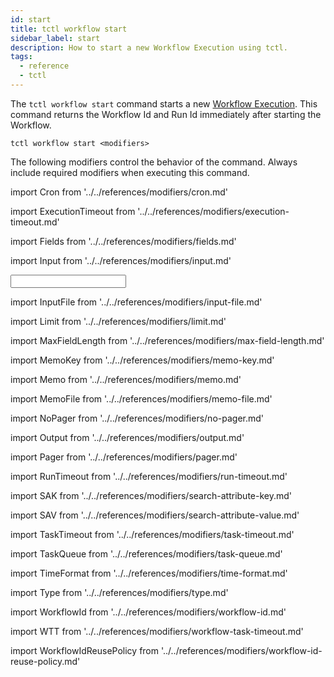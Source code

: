 ```yaml
---
id: start
title: tctl workflow start
sidebar_label: start
description: How to start a new Workflow Execution using tctl.
tags:
  - reference
  - tctl
---
```


The `tctl workflow start` command starts a new [Workflow Execution](/concepts/what-is-a-workflow-execution).
This command returns the Workflow Id and Run Id immediately after starting the Workflow.

`tctl workflow start <modifiers>`

The following modifiers control the behavior of the command.
Always include required modifiers when executing this command.

<!--Cron-->

import Cron from '../../references/modifiers/cron.md'

<Cron />

<!--ExecutionTimeout-->

import ExecutionTimeout from '../../references/modifiers/execution-timeout.md'

<ExecutionTimeout />

<!--Fields-->

import Fields from '../../references/modifiers/fields.md'

<Fields />

<!--Input-->

import Input from '../../references/modifiers/input.md'

<Input />

<!--InputFile-->

import InputFile from '../../references/modifiers/input-file.md'

<InputFile />

<!--Limit-->

import Limit from '../../references/modifiers/limit.md'

<Limit />

<!--MaxFieldLength-->

import MaxFieldLength from '../../references/modifiers/max-field-length.md'

<MaxFieldLength />

<!--MemoKey-->

import MemoKey from '../../references/modifiers/memo-key.md'

<MemoKey />

<!--Memo-->

import Memo from '../../references/modifiers/memo.md'

<Memo />

<!--MemoFile-->

import MemoFile from '../../references/modifiers/memo-file.md'

<MemoFile />

<!--NoPager-->

import NoPager from '../../references/modifiers/no-pager.md'

<NoPager />

<!--Output-->

import Output from '../../references/modifiers/output.md'

<Output />

<!--Pager-->

import Pager from '../../references/modifiers/pager.md'

<Pager />

<!--RunTimeout-->

import RunTimeout from '../../references/modifiers/run-timeout.md'

<RunTimeout />

<!--SearchAttributeKey-->

import SAK from '../../references/modifiers/search-attribute-key.md'

<SAK />

<!--SearchAttributeValue-->

import SAV from '../../references/modifiers/search-attribute-value.md'

<SAV />

<!--TaskTimeout-->

import TaskTimeout from '../../references/modifiers/task-timeout.md'

<TaskTimeout />

<!--TaskQueue-->

import TaskQueue from '../../references/modifiers/task-queue.md'

<TaskQueue />

<!--TimeFormat-->

import TimeFormat from '../../references/modifiers/time-format.md'

<TimeFormat />

<!--Type-->

import Type from '../../references/modifiers/type.md'

<Type />

<!--WorkflowId-->

import WorkflowId from '../../references/modifiers/workflow-id.md'

<WorkflowId />

<!--WorkflowTaskTimeout-->

import WTT from '../../references/modifiers/workflow-task-timeout.md'

<WTT />

<!--WorkflowIdReusePolicy-->

import WorkflowIdReusePolicy from '../../references/modifiers/workflow-id-reuse-policy.md'

<WorkflowIdReusePolicy />
